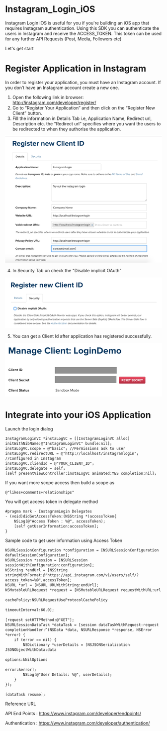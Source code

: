 # Instagram_Login_iOS
Instagram Login iOS is useful for you if you're building an iOS app that requires Instagram authentication. Using this SDK you can authenticate the users in Instagram and receive the ACCESS_TOKEN. This token can be used for any further API Requests (Post, Media, Followers etc)

Let's get start

# Register Application in Instagram

In order to register your application, you must have an Instagram account. If you don’t have an Instagram account create a new one.

   1. Open the following link in browser:  http://instagram.com/developer/register/
   2. Go to “Register Your Application” and then click on the “Register New Client” button.
   3. Fill the information in Details Tab i.e, Application Name, Redirect url, Description etc. the "Redirect url” specifies where you want the users to be redirected to when they authorise the application.
  
![Details](https://github.com/jegathesan/Instagram_Login_iOS/blob/master/help_details.png)

   4. In Security Tab un check the "Disable implicit OAuth"
  
![Security](https://github.com/jegathesan/Instagram_Login_iOS/blob/master/helf_security.png)

   5. You can get a Client Id after application has registered successfully.
  
![Client Id](https://github.com/jegathesan/Instagram_Login_iOS/blob/master/help_clientid.png)


# Integrate into your iOS Application

Launch the login dialog

	InstagramLoginVC *instaLogVC = [[InstagramLoginVC alloc] initWithNibName:@"InstagramLoginVC" bundle:nil];
    instaLogVC.scope = @"basic"; //Permissions ask to user 
    instaLogVC.redirectURL = @"http://localhost/instagramlogin"; //Configured in Instagram
    instaLogVC.cliendId = @"YOUR_CLIENT_ID";
    instaLogVC.delegate = self;
    [self presentViewController:instaLogVC animated:YES completion:nil];

If you want more scope access then build a scope as

    @"likes+comments+relationships"

You will get access token in delegate method

    #pragma mark - InstagramLogin Delegates
	- (void)didGetAccessToken:(NSString *)accessToken{
	    NSLog(@"Access Token : %@", accessToken);
	    [self getUserInformation:accessToken];
	}

Sample code to get user information using Access Token

    NSURLSessionConfiguration *configuration = [NSURLSessionConfiguration defaultSessionConfiguration];
    NSURLSession *session = [NSURLSession sessionWithConfiguration:configuration];
    NSString *endUrl = [NSString stringWithFormat:@"https://api.instagram.com/v1/users/self/?access_token=%@",accessToken];
    NSURL *url = [NSURL URLWithString:endUrl];
    NSMutableURLRequest *request = [NSMutableURLRequest requestWithURL:url
                                                           cachePolicy:NSURLRequestUseProtocolCachePolicy
                                                       timeoutInterval:60.0];
    
    [request setHTTPMethod:@"GET"];
    NSURLSessionDataTask *dataTask = [session dataTaskWithRequest:request completionHandler:^(NSData *data, NSURLResponse *response, NSError *error) {
        if (error == nil) {
            NSDictionary *userDetails = [NSJSONSerialization JSONObjectWithData:data
                                                                        options:kNilOptions
                                                                          error:&error];
            NSLog(@"User Details: %@", userDetails);
        }
    }];
    
    [dataTask resume];

Reference URL

API End Points : https://www.instagram.com/developer/endpoints/

Authentication : https://www.instagram.com/developer/authentication/
